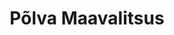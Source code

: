 ---
title: Põlva Maavalitsus
maintainer_name: Kätlin Kallas
maintainer_email: katlin.kallas@polva.maavalitsus.ee
description: '' 
twitter: ''
---